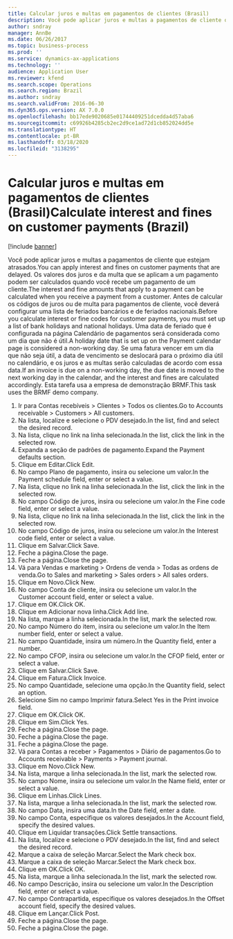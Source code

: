 ```yaml
---
title: Calcular juros e multas em pagamentos de clientes (Brasil)
description: Você pode aplicar juros e multas a pagamentos de cliente que estejam atrasados.
author: sndray
manager: AnnBe
ms.date: 06/26/2017
ms.topic: business-process
ms.prod: ''
ms.service: dynamics-ax-applications
ms.technology: ''
audience: Application User
ms.reviewer: kfend
ms.search.scope: Operations
ms.search.region: Brazil
ms.author: sndray
ms.search.validFrom: 2016-06-30
ms.dyn365.ops.version: AX 7.0.0
ms.openlocfilehash: bb17ede9020685e01744409251dcedda4d57aba6
ms.sourcegitcommit: c69926b4285cb2ec2d9ce1ad72d1cb852024dd5e
ms.translationtype: HT
ms.contentlocale: pt-BR
ms.lasthandoff: 03/18/2020
ms.locfileid: "3138295"
---
```

# <a name="calculate-interest-and-fines-on-customer-payments-brazil"></a><span data-ttu-id="b6827-103">Calcular juros e multas em pagamentos de clientes (Brasil)</span><span class="sxs-lookup"><span data-stu-id="b6827-103">Calculate interest and fines on customer payments (Brazil)</span></span>

[!include [banner](../../includes/banner.md)]

<span data-ttu-id="b6827-104">Você pode aplicar juros e multas a pagamentos de cliente que estejam atrasados.</span><span class="sxs-lookup"><span data-stu-id="b6827-104">You can apply interest and fines on customer payments that are delayed.</span></span> <span data-ttu-id="b6827-105">Os valores dos juros e da multa que se aplicam a um pagamento podem ser calculados quando você recebe um pagamento de um cliente.</span><span class="sxs-lookup"><span data-stu-id="b6827-105">The interest and fine amounts that apply to a payment can be calculated when you receive a payment from a customer.</span></span> <span data-ttu-id="b6827-106">Antes de calcular os códigos de juros ou de multa para pagamentos de cliente, você deverá configurar uma lista de feriados bancários e de feriados nacionais.</span><span class="sxs-lookup"><span data-stu-id="b6827-106">Before you calculate interest or fine codes for customer payments, you must set up a list of bank holidays and national holidays.</span></span> <span data-ttu-id="b6827-107">Uma data de feriado que é configurada na página Calendário de pagamentos será considerada como um dia que não é útil.</span><span class="sxs-lookup"><span data-stu-id="b6827-107">A holiday date that is set up on the Payment calendar page is considered a non-working day.</span></span> <span data-ttu-id="b6827-108">Se uma fatura vencer em um dia que não seja útil, a data de vencimento se deslocará para o próximo dia útil no calendário, e os juros e as multas serão calculadas de acordo com essa data.</span><span class="sxs-lookup"><span data-stu-id="b6827-108">If an invoice is due on a non-working day, the due date is moved to the next working day in the calendar, and the interest and fines are calculated accordingly.</span></span> <span data-ttu-id="b6827-109">Esta tarefa usa a empresa de demonstração BRMF.</span><span class="sxs-lookup"><span data-stu-id="b6827-109">This task uses the BRMF demo company.</span></span>



1. <span data-ttu-id="b6827-110">Ir para Contas recebíveis > Clientes > Todos os clientes.</span><span class="sxs-lookup"><span data-stu-id="b6827-110">Go to Accounts receivable > Customers > All customers.</span></span>
2. <span data-ttu-id="b6827-111">Na lista, localize e selecione o PDV desejado.</span><span class="sxs-lookup"><span data-stu-id="b6827-111">In the list, find and select the desired record.</span></span>
3. <span data-ttu-id="b6827-112">Na lista, clique no link na linha selecionada.</span><span class="sxs-lookup"><span data-stu-id="b6827-112">In the list, click the link in the selected row.</span></span>
4. <span data-ttu-id="b6827-113">Expanda a seção de padrões de pagamento.</span><span class="sxs-lookup"><span data-stu-id="b6827-113">Expand the Payment defaults section.</span></span>
5. <span data-ttu-id="b6827-114">Clique em Editar.</span><span class="sxs-lookup"><span data-stu-id="b6827-114">Click Edit.</span></span>
6. <span data-ttu-id="b6827-115">No campo Plano de pagamento, insira ou selecione um valor.</span><span class="sxs-lookup"><span data-stu-id="b6827-115">In the Payment schedule field, enter or select a value.</span></span>
7. <span data-ttu-id="b6827-116">Na lista, clique no link na linha selecionada.</span><span class="sxs-lookup"><span data-stu-id="b6827-116">In the list, click the link in the selected row.</span></span>
8. <span data-ttu-id="b6827-117">No campo Código de juros, insira ou selecione um valor.</span><span class="sxs-lookup"><span data-stu-id="b6827-117">In the Fine code field, enter or select a value.</span></span>
9. <span data-ttu-id="b6827-118">Na lista, clique no link na linha selecionada.</span><span class="sxs-lookup"><span data-stu-id="b6827-118">In the list, click the link in the selected row.</span></span>
10. <span data-ttu-id="b6827-119">No campo Código de juros, insira ou selecione um valor.</span><span class="sxs-lookup"><span data-stu-id="b6827-119">In the Interest code field, enter or select a value.</span></span>
11. <span data-ttu-id="b6827-120">Clique em Salvar.</span><span class="sxs-lookup"><span data-stu-id="b6827-120">Click Save.</span></span>
12. <span data-ttu-id="b6827-121">Feche a página.</span><span class="sxs-lookup"><span data-stu-id="b6827-121">Close the page.</span></span>
13. <span data-ttu-id="b6827-122">Feche a página.</span><span class="sxs-lookup"><span data-stu-id="b6827-122">Close the page.</span></span>
14. <span data-ttu-id="b6827-123">Vá para Vendas e marketing > Ordens de venda > Todas as ordens de venda.</span><span class="sxs-lookup"><span data-stu-id="b6827-123">Go to Sales and marketing > Sales orders > All sales orders.</span></span>
15. <span data-ttu-id="b6827-124">Clique em Novo.</span><span class="sxs-lookup"><span data-stu-id="b6827-124">Click New.</span></span>
16. <span data-ttu-id="b6827-125">No campo Conta de cliente, insira ou selecione um valor.</span><span class="sxs-lookup"><span data-stu-id="b6827-125">In the Customer account field, enter or select a value.</span></span>
17. <span data-ttu-id="b6827-126">Clique em OK.</span><span class="sxs-lookup"><span data-stu-id="b6827-126">Click OK.</span></span>
18. <span data-ttu-id="b6827-127">Clique em Adicionar nova linha.</span><span class="sxs-lookup"><span data-stu-id="b6827-127">Click Add line.</span></span>
19. <span data-ttu-id="b6827-128">Na lista, marque a linha selecionada.</span><span class="sxs-lookup"><span data-stu-id="b6827-128">In the list, mark the selected row.</span></span>
20. <span data-ttu-id="b6827-129">No campo Número do item, insira ou selecione um valor.</span><span class="sxs-lookup"><span data-stu-id="b6827-129">In the Item number field, enter or select a value.</span></span>
21. <span data-ttu-id="b6827-130">No campo Quantidade, insira um número.</span><span class="sxs-lookup"><span data-stu-id="b6827-130">In the Quantity field, enter a number.</span></span>
22. <span data-ttu-id="b6827-131">No campo CFOP, insira ou selecione um valor.</span><span class="sxs-lookup"><span data-stu-id="b6827-131">In the CFOP field, enter or select a value.</span></span>
23. <span data-ttu-id="b6827-132">Clique em Salvar.</span><span class="sxs-lookup"><span data-stu-id="b6827-132">Click Save.</span></span>
24. <span data-ttu-id="b6827-133">Clique em Fatura.</span><span class="sxs-lookup"><span data-stu-id="b6827-133">Click Invoice.</span></span>
25. <span data-ttu-id="b6827-134">No campo Quantidade, selecione uma opção.</span><span class="sxs-lookup"><span data-stu-id="b6827-134">In the Quantity field, select an option.</span></span>
26. <span data-ttu-id="b6827-135">Selecione Sim no campo Imprimir fatura.</span><span class="sxs-lookup"><span data-stu-id="b6827-135">Select Yes in the Print invoice field.</span></span>
27. <span data-ttu-id="b6827-136">Clique em OK.</span><span class="sxs-lookup"><span data-stu-id="b6827-136">Click OK.</span></span>
28. <span data-ttu-id="b6827-137">Clique em Sim.</span><span class="sxs-lookup"><span data-stu-id="b6827-137">Click Yes.</span></span>
29. <span data-ttu-id="b6827-138">Feche a página.</span><span class="sxs-lookup"><span data-stu-id="b6827-138">Close the page.</span></span>
30. <span data-ttu-id="b6827-139">Feche a página.</span><span class="sxs-lookup"><span data-stu-id="b6827-139">Close the page.</span></span>
31. <span data-ttu-id="b6827-140">Feche a página.</span><span class="sxs-lookup"><span data-stu-id="b6827-140">Close the page.</span></span>
32. <span data-ttu-id="b6827-141">Vá para Contas a receber > Pagamentos > Diário de pagamentos.</span><span class="sxs-lookup"><span data-stu-id="b6827-141">Go to Accounts receivable > Payments > Payment journal.</span></span>
33. <span data-ttu-id="b6827-142">Clique em Novo.</span><span class="sxs-lookup"><span data-stu-id="b6827-142">Click New.</span></span>
34. <span data-ttu-id="b6827-143">Na lista, marque a linha selecionada.</span><span class="sxs-lookup"><span data-stu-id="b6827-143">In the list, mark the selected row.</span></span>
35. <span data-ttu-id="b6827-144">No campo Nome, insira ou selecione um valor.</span><span class="sxs-lookup"><span data-stu-id="b6827-144">In the Name field, enter or select a value.</span></span>
36. <span data-ttu-id="b6827-145">Clique em Linhas.</span><span class="sxs-lookup"><span data-stu-id="b6827-145">Click Lines.</span></span>
37. <span data-ttu-id="b6827-146">Na lista, marque a linha selecionada.</span><span class="sxs-lookup"><span data-stu-id="b6827-146">In the list, mark the selected row.</span></span>
38. <span data-ttu-id="b6827-147">No campo Data, insira uma data.</span><span class="sxs-lookup"><span data-stu-id="b6827-147">In the Date field, enter a date.</span></span>
39. <span data-ttu-id="b6827-148">No campo Conta, especifique os valores desejados.</span><span class="sxs-lookup"><span data-stu-id="b6827-148">In the Account field, specify the desired values.</span></span>
40. <span data-ttu-id="b6827-149">Clique em Liquidar transações.</span><span class="sxs-lookup"><span data-stu-id="b6827-149">Click Settle transactions.</span></span>
41. <span data-ttu-id="b6827-150">Na lista, localize e selecione o PDV desejado.</span><span class="sxs-lookup"><span data-stu-id="b6827-150">In the list, find and select the desired record.</span></span>
42. <span data-ttu-id="b6827-151">Marque a caixa de seleção Marcar.</span><span class="sxs-lookup"><span data-stu-id="b6827-151">Select the Mark check box.</span></span>
43. <span data-ttu-id="b6827-152">Marque a caixa de seleção Marcar.</span><span class="sxs-lookup"><span data-stu-id="b6827-152">Select the Mark check box.</span></span>
44. <span data-ttu-id="b6827-153">Clique em OK.</span><span class="sxs-lookup"><span data-stu-id="b6827-153">Click OK.</span></span>
45. <span data-ttu-id="b6827-154">Na lista, marque a linha selecionada.</span><span class="sxs-lookup"><span data-stu-id="b6827-154">In the list, mark the selected row.</span></span>
46. <span data-ttu-id="b6827-155">No campo Descrição, insira ou selecione um valor.</span><span class="sxs-lookup"><span data-stu-id="b6827-155">In the Description field, enter or select a value.</span></span>
47. <span data-ttu-id="b6827-156">No campo Contrapartida, especifique os valores desejados.</span><span class="sxs-lookup"><span data-stu-id="b6827-156">In the Offset account field, specify the desired values.</span></span>
48. <span data-ttu-id="b6827-157">Clique em Lançar.</span><span class="sxs-lookup"><span data-stu-id="b6827-157">Click Post.</span></span>
49. <span data-ttu-id="b6827-158">Feche a página.</span><span class="sxs-lookup"><span data-stu-id="b6827-158">Close the page.</span></span>
50. <span data-ttu-id="b6827-159">Feche a página.</span><span class="sxs-lookup"><span data-stu-id="b6827-159">Close the page.</span></span>

